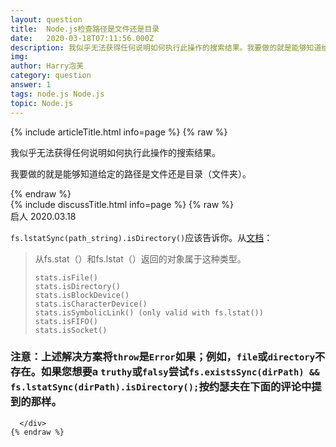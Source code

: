 ```yaml
---
layout: question
title:  Node.js检查路径是文件还是目录
date:   2020-03-18T07:11:56.000Z
description: 我似乎无法获得任何说明如何执行此操作的搜索结果。我要做的就是能够知道给定的路径是文件还是目录（文件夹）。...
img: 
author: Harry泡芙
category: question
answer: 1
tags: node.js Node.js
topic: Node.js
---
```

<div class="article-root">
  <div class="article">
    {% include articleTitle.html info=page %}
    {% raw %}
    <div class="article-content"><p><font style="vertical-align: inherit;"><font style="vertical-align: inherit;">我似乎无法获得任何说明如何执行此操作的搜索结果。</font></font></p>

<p><font style="vertical-align: inherit;"><font style="vertical-align: inherit;">我要做的就是能够知道给定的路径是文件还是目录（文件夹）。</font></font></p></div>
    {% endraw %}
  </div>

  <div class="discuss-wrapper">
    {% include discussTitle.html info=page %}
    {% raw %}
    <div class="discuss-item">
        <div class="discuss-parent">
          <div class="discuss-meta">
            <span class="discuss-user">启人</span>
            <span class="discuss-time">2020.03.18</span>
          </div>
          <div class="discuss-comment"><p><code>fs.lstatSync(path_string).isDirectory()</code><font style="vertical-align: inherit;"><font style="vertical-align: inherit;">应该告诉你。</font><font style="vertical-align: inherit;">从</font></font><a href="https://nodejs.org/docs/latest/api/fs.html#fs_class_fs_stats" rel="noreferrer"><font style="vertical-align: inherit;"><font style="vertical-align: inherit;">文档</font></font></a><font style="vertical-align: inherit;"><font style="vertical-align: inherit;">：</font></font></p>

<blockquote>
  <p><font style="vertical-align: inherit;"><font style="vertical-align: inherit;">从fs.stat（）和fs.lstat（）返回的对象属于这种类型。</font></font></p>

<pre><code>stats.isFile()<font></font>
stats.isDirectory()<font></font>
stats.isBlockDevice()<font></font>
stats.isCharacterDevice()<font></font>
stats.isSymbolicLink() (only valid with fs.lstat())<font></font>
stats.isFIFO()<font></font>
stats.isSocket()<font></font>
</code></pre>
</blockquote>

<h3><font style="vertical-align: inherit;"><font style="vertical-align: inherit;">注意：上述解决方案将</font></font><code>throw</code><font style="vertical-align: inherit;"><font style="vertical-align: inherit;">是</font></font><code>Error</code><font style="vertical-align: inherit;"><font style="vertical-align: inherit;">如果；</font><font style="vertical-align: inherit;">例如，</font></font><code>file</code><font style="vertical-align: inherit;"><font style="vertical-align: inherit;">或</font></font><code>directory</code><font style="vertical-align: inherit;"><font style="vertical-align: inherit;">不存在。</font><font style="vertical-align: inherit;">如果您想要a </font></font><code>truthy</code><font style="vertical-align: inherit;"><font style="vertical-align: inherit;">或</font></font><code>falsy</code><font style="vertical-align: inherit;"><font style="vertical-align: inherit;">尝试</font></font><code>fs.existsSync(dirPath) &amp;&amp; fs.lstatSync(dirPath).isDirectory();</code><font style="vertical-align: inherit;"><font style="vertical-align: inherit;">按约瑟夫在下面的评论中提到的那样。</font></font></h3></div>
        </div>
        
      </div>
    {% endraw %}
  </div>
<div>
